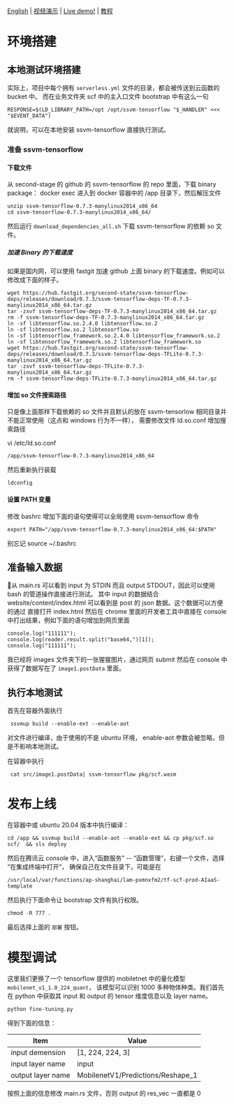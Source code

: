[English](README-en.md) | [视频演示](https://www.bilibili.com/video/BV1Zh411f7uu/) | [Live demo!](https://sls-website-ap-beijing-7jlzqqj-1302315972.cos-website.ap-beijing.myqcloud.com/) | [教程](https://juejin.cn/post/6913861424015998989)


# 环境搭建

## 本地测试环境搭建  

实际上，项目中每个拥有 ```serverless.yml``` 文件的目录，都会被传送到云函数的 bucket 中。
而在业务文件夹 scf 中的主入口文件 bootstrap 中有这么一句 
```
RESPONSE=$(LD_LIBRARY_PATH=/opt /opt/ssvm-tensorflow "$_HANDLER" <<< "$EVENT_DATA")
```
就说明，可以在本地安装 ssvm-tensorflow 直接执行测试。

### 准备 ssvm-tensorflow  

#### 下载文件

从 second-stage 的 github 的 ssvm-tensorflow 的 repo 里面，下载 binary package：
docker exec 进入到 docker 容器中的 /app 目录下，然后解压文件  

```
unzip ssvm-tensorflow-0.7.3-manylinux2014_x86_64
cd ssvm-tensorflow-0.7.3-manylinux2014_x86_64/
```

然后运行 ```download_dependencies_all.sh``` 下载 ssvm-tensorflow 的依赖 so 文件。

##### 加速 Binary 的下载速度

如果是国内网，可以使用 fastgit 加速 github 上面 binary 的下载速度。例如可以修改成下面的样子。  

```
wget https://hub.fastgit.org/second-state/ssvm-tensorflow-deps/releases/download/0.7.3/ssvm-tensorflow-deps-TF-0.7.3-manylinux2014_x86_64.tar.gz
tar -zxvf ssvm-tensorflow-deps-TF-0.7.3-manylinux2014_x86_64.tar.gz
rm -f ssvm-tensorflow-deps-TF-0.7.3-manylinux2014_x86_64.tar.gz
ln -sf libtensorflow.so.2.4.0 libtensorflow.so.2
ln -sf libtensorflow.so.2 libtensorflow.so
ln -sf libtensorflow_framework.so.2.4.0 libtensorflow_framework.so.2
ln -sf libtensorflow_framework.so.2 libtensorflow_framework.so
wget https://hub.fastgit.org/second-state/ssvm-tensorflow-deps/releases/download/0.7.3/ssvm-tensorflow-deps-TFLite-0.7.3-manylinux2014_x86_64.tar.gz
tar -zxvf ssvm-tensorflow-deps-TFLite-0.7.3-manylinux2014_x86_64.tar.gz
rm -f ssvm-tensorflow-deps-TFLite-0.7.3-manylinux2014_x86_64.tar.gz
```


#### 增加 so 文件搜索路径  

只是像上面那样下载依赖的 so 文件并且默认的放在 ssvm-tensorlow 相同目录并不能正常使用（这点和 windows 行为不一样），
需要修改文件 ld.so.conf 增加搜索路径

vi /etc/ld.so.conf

```
/app/ssvm-tensorflow-0.7.3-manylinux2014_x86_64
```
然后重新执行装载
```
ldconfig
```

#### 设置 PATH 变量  

修改 bashrc 增加下面的语句使得可以全局使用 ssvm-tensorflow 命令
```
export PATH="/app/ssvm-tensorflow-0.7.3-manylinux2014_x86_64:$PATH"
```
别忘记 source ~/.bashrc

## 准备输入数据  

从 main.rs 可以看到 input 为 STDIN 而且 output STDOUT，因此可以使用 bash 的管道操作直接进行测试。
其中 input 的数据结合 website/content/index.html 可以看到是 post 的 json 数据。这个数据可以方便的通过
直接打开 index.html 然后在 chrome 里面的开发者工具中直接在 console 中打出结果，例如下面的语句增加到网页里面

```
console.log("111111");
console.log(reader.result.split("base64,")[1]);
console.log("111111");
```
我已经将 images 文件夹下的一张猩猩图片，通过网页 submit 然后在 console 中获得了数据写在了 ```image1.postData``` 里面。

## 执行本地测试  

首先在容器外面执行  
```
 ssvmup build --enable-ext --enable-aot

```

对文件进行编译，由于使用的不是 ubuntu 环境， enable-aot 参数会被忽略，但是不影响本地测试。


在容器中执行

```
 cat src/image1.postData| ssvm-tensorflow pkg/scf.wasm
```


# 发布上线  

在容器中或 ubuntu 20.04 版本中执行编译：

```
cd /app && ssvmup build --enable-aot --enable-ext && cp pkg/scf.so scf/  && sls deploy
```

然后在腾讯云 console 中，进入“函数服务” -- “函数管理”，右键一个文件，选择 “在集成终端中打开”， 确保自己在文件目录下，可能是在

```
/usr/local/var/functions/ap-shanghai/lam-pxmnxfm2/tf-scf-prod-AIaaS-template
```

然后执行下面命令让 bootstrap 文件有执行权限。  

```
chmod -R 777 .
```

最后选择上面的 ```部署``` 按钮。


# 模型调试  

这里我们更换了一个 tensorflow 提供的 mobiletnet 中的量化模型 ```mobilenet_v1_1.0_224_quant```， 
该模型可以识别 1000 多种物体种类。我们首先在 python 中获取其 input 和 output 的 tensor 维度信息以及 layer name。

```
python fine-tuning.py
```
得到下面的信息：   

|  Item   | Value  |
|  ----  | ----  |
| input demension | [1, 224, 224, 3] |    
| input layer name | input |  
| output layer name |  MobilenetV1/Predictions/Reshape_1 |   



按照上面的信息修改 main.rs 文件，否则 output 的 res_vec 一直都是 0
